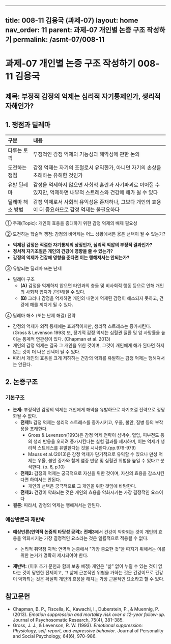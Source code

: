 
---
title: 008-11 김용국 (과제-07)
layout: home
nav_order: 11
parent: 과제-07 개인별 논증 구조 작성하기
permalink: /asmt-07/008-11
---

# 과제-07 개인별 논증 구조 작성하기 008-11 김용국

## 제목: 부정적 감정의 억제는 심리적 자기통제인가, 생리적 자해인가?

## 1. 쟁점과 딜레마

| 구분 | 내용 |
|:---|:---|
| 다루는 토픽 | 부정적인 감정 억제의 기능성과 해악성에 관한 논의 |
| 도전하는 쟁점 | 감정 억제는 자기의 조절로서 유익한가, 아니면 자기의 손상을 초래하는 유해한 것인가 |
| 유발 딜레마 | 감정을 억제하지 않으면 사회적 혼란과 자기파괴로 이어질 수 있지만, 억제하면 내부적 스트레스와 건강에 해가 될 수 있다 |
| 딜레마 해소 방법 | 감정 억제로서 사회적 유익성은 존재하나, 그보다 개인의 효용이 더 중요하므로 감정 억제는 불필요하다 |

① 주제(Topic): 개인의 효용을 증대하기 위한 감정 억제의 배제 필요성 

② 도전하는 학술적 쟁점: 감정의 비억제는 어느 상황에서든 옳은 선택이 될 수 있는가?

- **억제된 감정은 적절한 자기통제의 상징인가, 심리적 억압의 부정적 결과인가?**  
- **정서적 자기조절은 개인의 건강에 영향을 줄 수 있는가?**  
- **감정의 억제가 건강에 영향을 준다면 이는 행해져서는 안되는가?**

③ 유발되는 딜레마 또는 난제

- 딜레마 구조
  - **(A)** 감정을 억제하지 않으면 타인과의 충돌 및 비사회적 행동 등으로 인해 개인의 사회적 입지가 곤란해질 수 있다.
  - **(B)** 그러나 감정을 억제하면 개인의 내면에 억제된 감정이 해소되지 못하고, 건강에 해를 끼치게 될 수 있다.

④ 딜레마 해소 (또는 난제 해결) 전략

- 감정의 억제가 외적 통제에는 효과적이지만, 생리적 스트레스는 증가시킨다. (Gross & Levenson 1993) 또, 장기적 감정 억제는 심혈관 질환 및 암 사망률을 높이는 통계적 연관성이 있다. (Chapman et al. 2013)
- 개인의 감정 억제는 결국 그 개인을 위한 것이며, 그것이 개인에게 해가 된다면 하지 않는 것이 더 나은 선택이 될 수 있다.
- 따라서 개인의 효용을 크게 저하하는 건강의 악화를 유발하는 감정 억제는 행해져서는 안된다.

## 2. 논증구조

### 기본구조

- **논제:** 부정적인 감정의 억제는 개인에게 해악을 유발하므로 자기조절 전략으로 정당화될 수 없다.
  - **전제1:** 감정 억제는 생리적 스트레스를 증가시키고, 우울, 불안, 질병 등의 부작용을 초래한다.
    - Gross & Levenson(1993)은 감정 억제 전략이 심박수, 혈압, 피부전도 등의 생리 반응을 오히려 증가시킨다는 실험 결과를 제시하며, 이는 억제가 생리적 스트레스를 유발한다는 것을 시사한다.(pp.976-979)
	- Mauss et al.(2013)은 감정 억제가 단기적으로 유익할 수 있으나 만성 억제는 우울, 불안 증가와 함께 염증 반응 및 심혈관 위험을 높일 수 있다고 분석한다. (p. 6, p.10)
  - **전제2:** 감정의 억제는 궁극적으로 자신을 위한 것이며, 자신의 효용을 감소시킨다면 하여서는 안된다.
    - 개인의 선택은 궁극적으로 그 개인을 위한 것임에 바탕한다.
  - **전제3:** 건강이 악화되는 것은 개인의 효용을 악화시키는 가장 결정적인 요소이다
- **결론:** 따라서, 감정의 억제는 행해져서는 안된다.

### 예상반론과 재반박

- **예상반론(연역적 논증의 타당성 공격):** **전제3**에서 건강이 악화되는 것이 개인의 효용을 악화시키는 가장 결정적인 요소라는 것은 일률적으로 적용될 수 없다.
  - 논리적 취약점 지적: 연역적 논증에서 "가장 중요한 것"을 따지기 위해서는 이를 위한 논거가 명확히 제시되어야 한다.

- **재반박:** (이후 추가 문헌과 함께 보충 예정) 개인은 "삶" 없이 누릴 수 있는 것이 없다는 것이 당연한 전제이고, 그 삶에 근본적인 위협을 가하는 것은 건강이므로 건강이 악화되는 것은 확실히 개인의 효용을 해치는 가장 근본적인 요소라고 할 수 있다.

## 참고문헌

- Chapman, B. P., Fiscella, K., Kawachi, I., Duberstein, P., & Muennig, P. (2013). *Emotion suppression and mortality risk over a 12-year follow-up*. Journal of Psychosomatic Research, 75(4), 381–385.
- Gross, J. J., & Levenson, R. W. (1993). *Emotional suppression: Physiology, self-report, and expressive behavior*. Journal of Personality and Social Psychology, 64(6), 970–986.

